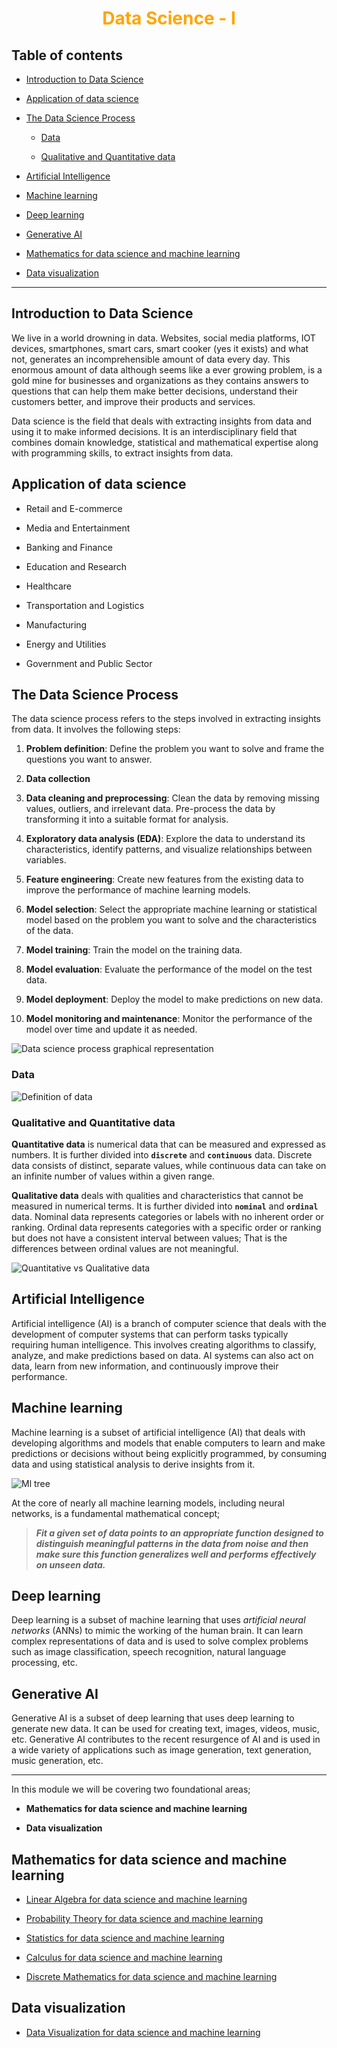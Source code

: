 <h1 align="center" style="color: orange"> Data Science - I </h1>

## Table of contents

- [Introduction to Data Science](#introduction-to-data-science)

- [Application of data science](#application-of-data-science)

- [The Data Science Process](#the-data-science-process)
    - [Data](#data)
    
    - [Qualitative and Quantitative data](#qualitative-and-quantitative-data)

- [Artificial Intelligence](#artificial-intelligence)

- [Machine learning](#machine-learning)

- [Deep learning](#deep-learning)

- [Generative AI](#generative-ai)

- [Mathematics for data science and machine learning](#mathematics-for-data-science-and-machine-learning)
    
- [Data visualization](#data-visualization)

---

## Introduction to Data Science

We live in a world drowning in data. Websites, social media platforms, IOT devices,  smartphones, smart cars, smart cooker (yes it exists) and what not, generates an incomprehensible amount of data every day. This enormous amount of data although seems like a ever growing problem, is a gold mine for businesses and organizations as they contains answers to questions that can help them make better decisions, understand their customers better, and improve their products and services.

Data science is the field that deals with extracting insights from data and using it to make informed decisions. It is an interdisciplinary field that combines domain knowledge, statistical and mathematical expertise along with programming skills, to extract insights from data.

## Application of data science

- Retail and E-commerce

- Media and Entertainment

- Banking and Finance

- Education and Research

- Healthcare

- Transportation and Logistics

- Manufacturing

- Energy and Utilities

- Government and Public Sector

## The Data Science Process

The data science process refers to the steps involved in extracting insights from data. It involves the following steps:

1. **Problem definition**: Define the problem you want to solve and frame the questions you want to answer.

2. **Data collection**

3. **Data cleaning and preprocessing**: Clean the data by removing missing values, outliers, and irrelevant data. Pre-process the data by transforming it into a suitable format for analysis.

4. **Exploratory data analysis (EDA)**: Explore the data to understand its characteristics, identify patterns, and visualize relationships between variables.

5. **Feature engineering**: Create new features from the existing data to improve the performance of machine learning models.

6. **Model selection**: Select the appropriate machine learning or statistical model based on the problem you want to solve and the characteristics of the data.

7. **Model training**: Train the model on the training data.

8. **Model evaluation**: Evaluate the performance of the model on the test data.

9. **Model deployment**: Deploy the model to make predictions on new data.

10. **Model monitoring and maintenance**: Monitor the performance of the model over time and update it as needed.

![Data science process graphical representation](./img/Data_science_process.png)

### Data

![Definition of data](./img/data_def.png)

### Qualitative and Quantitative data

**Quantitative data** is numerical data that can be measured and expressed as numbers. It is further divided into **`discrete`** and **`continuous`** data. Discrete data consists of distinct, separate values, while continuous data  can take on an infinite number of values within a given range.

**Qualitative data** deals with qualities and characteristics that cannot be measured in numerical terms. It is further divided into **`nominal`** and **`ordinal`** data. Nominal data represents categories or labels with no inherent order or ranking. Ordinal data represents categories with a specific order or ranking but does not have a consistent interval between values; That is the differences between ordinal values are not meaningful. 

![Quantitative vs Qualitative data](./img/Types_of_data.png)

## Artificial Intelligence

Artificial intelligence (AI) is a branch of computer science that deals with the development of computer systems that can perform tasks typically requiring human intelligence. This involves creating algorithms to classify, analyze, and make predictions based on data. AI systems can also act on data, learn from new information, and continuously improve their performance.

## Machine learning

Machine learning is a subset of artificial intelligence (AI) that deals with developing algorithms and models that enable computers to learn and make predictions or decisions without being explicitly programmed, by consuming data and using statistical analysis to derive insights from it. 

![Ml tree](./img/ml_tree.png)

At the core of nearly all machine learning models, including neural networks, is a fundamental mathematical concept; 

> **_Fit a given set of data points to an appropriate function designed to distinguish meaningful patterns in the data from noise and then make sure this function generalizes well and performs effectively on unseen data._**

## Deep learning

Deep learning is a subset of machine learning that uses _artificial neural networks_ (ANNs) to mimic the working of the human brain. It can learn complex representations of data and is used to solve complex problems such as image classification, speech recognition, natural language processing, etc.

## Generative AI

Generative AI is a subset of deep learning that uses deep learning to generate new data. It can be used for creating text,  images, videos, music, etc. Generative AI contributes to the recent resurgence of AI and is used in a wide variety of applications such as image generation, text generation, music generation, etc.

--- 

In this module we will be covering two foundational areas;

- **Mathematics for data science and machine learning**

- **Data visualization** 


## Mathematics for data science and machine learning

- [Linear Algebra for data science and machine learning](./Linear_algebra.md)

- [Probability Theory for data science and machine learning](./Probability.md)

- [Statistics for data science and machine learning](./Statistics.md)

- [Calculus for data science and machine learning](./Calculus.md)

- [Discrete Mathematics for data science and machine learning](./Discrete_Mathematics.md)

## Data visualization

- [Data Visualization for data science and machine learning](./Data_visualization.md)
